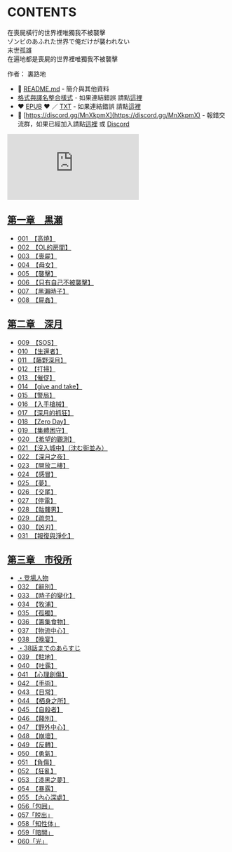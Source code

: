# CONTENTS

在喪屍橫行的世界裡唯獨我不被襲擊  
ゾンビのあふれた世界で俺だけが襲われない  
末世孤雄  
在遍地都是喪屍的世界裡唯獨我不被襲擊  

作者： 裏路地  



- :closed_book: [README.md](README.md) - 簡介與其他資料
- [格式與譯名整合樣式](https://github.com/bluelovers/node-novel/blob/master/lib/locales/%E5%9C%A8%E5%96%AA%E5%B1%8D%E6%A9%AB%E8%A1%8C%E7%9A%84%E4%B8%96%E7%95%8C%E8%A3%A1%E5%94%AF%E7%8D%A8%E6%88%91%E4%B8%8D%E8%A2%AB%E8%A5%B2%E6%93%8A.ts) - 如果連結錯誤 請點[這裡](https://github.com/bluelovers/node-novel/blob/master/lib/locales/)
-  :heart: [EPUB](https://gitlab.com/demonovel/epub-txt/blob/master/h/%E5%9C%A8%E5%96%AA%E5%B1%8D%E6%A9%AB%E8%A1%8C%E7%9A%84%E4%B8%96%E7%95%8C%E8%A3%A1%E5%94%AF%E7%8D%A8%E6%88%91%E4%B8%8D%E8%A2%AB%E8%A5%B2%E6%93%8A.epub) :heart:  ／ [TXT](https://gitlab.com/demonovel/epub-txt/blob/master/h/out/%E5%9C%A8%E5%96%AA%E5%B1%8D%E6%A9%AB%E8%A1%8C%E7%9A%84%E4%B8%96%E7%95%8C%E8%A3%A1%E5%94%AF%E7%8D%A8%E6%88%91%E4%B8%8D%E8%A2%AB%E8%A5%B2%E6%93%8A.out.txt) - 如果連結錯誤 請點[這裡](https://gitlab.com/demonovel/epub-txt/blob/master/h/)
- :mega: [https://discord.gg/MnXkpmX](https://discord.gg/MnXkpmX) - 報錯交流群，如果已經加入請點[這裡](https://discordapp.com/channels/467794087769014273/467794088285175809) 或 [Discord](https://discordapp.com/channels/@me)


![導航目錄](https://chart.apis.google.com/chart?cht=qr&chs=150x150&chl=https://gitlab.com/novel-group/txt-source/blob/master/h/在喪屍橫行的世界裡唯獨我不被襲擊/導航目錄.md "導航目錄")




## [第一章　黒瀬](00000_%E7%AC%AC%E4%B8%80%E7%AB%A0%E3%80%80%E9%BB%92%E7%80%AC)

- [001　【高燒】](00000_%E7%AC%AC%E4%B8%80%E7%AB%A0%E3%80%80%E9%BB%92%E7%80%AC/00010_001%E3%80%80%E3%80%90%E9%AB%98%E7%87%92%E3%80%91.txt)
- [002　【OL的房間】](00000_%E7%AC%AC%E4%B8%80%E7%AB%A0%E3%80%80%E9%BB%92%E7%80%AC/00020_002%E3%80%80%E3%80%90OL%E7%9A%84%E6%88%BF%E9%96%93%E3%80%91.txt)
- [003　【喪屍】](00000_%E7%AC%AC%E4%B8%80%E7%AB%A0%E3%80%80%E9%BB%92%E7%80%AC/00030_003%E3%80%80%E3%80%90%E5%96%AA%E5%B1%8D%E3%80%91.txt)
- [004　【母女】](00000_%E7%AC%AC%E4%B8%80%E7%AB%A0%E3%80%80%E9%BB%92%E7%80%AC/00040_004%E3%80%80%E3%80%90%E6%AF%8D%E5%A5%B3%E3%80%91.txt)
- [005　【襲擊】](00000_%E7%AC%AC%E4%B8%80%E7%AB%A0%E3%80%80%E9%BB%92%E7%80%AC/00050_005%E3%80%80%E3%80%90%E8%A5%B2%E6%93%8A%E3%80%91.txt)
- [006　【只有自己不被襲擊】](00000_%E7%AC%AC%E4%B8%80%E7%AB%A0%E3%80%80%E9%BB%92%E7%80%AC/00060_006%E3%80%80%E3%80%90%E5%8F%AA%E6%9C%89%E8%87%AA%E5%B7%B1%E4%B8%8D%E8%A2%AB%E8%A5%B2%E6%93%8A%E3%80%91.txt)
- [007　【黑瀨時子】](00000_%E7%AC%AC%E4%B8%80%E7%AB%A0%E3%80%80%E9%BB%92%E7%80%AC/00070_007%E3%80%80%E3%80%90%E9%BB%91%E7%80%A8%E6%99%82%E5%AD%90%E3%80%91.txt)
- [008　【屍姦】](00000_%E7%AC%AC%E4%B8%80%E7%AB%A0%E3%80%80%E9%BB%92%E7%80%AC/00080_008%E3%80%80%E3%80%90%E5%B1%8D%E5%A7%A6%E3%80%91.txt)


## [第二章　深月](00010_%E7%AC%AC%E4%BA%8C%E7%AB%A0%E3%80%80%E6%B7%B1%E6%9C%88)

- [009　【SOS】](00010_%E7%AC%AC%E4%BA%8C%E7%AB%A0%E3%80%80%E6%B7%B1%E6%9C%88/00090_009%E3%80%80%E3%80%90SOS%E3%80%91.txt)
- [010　【生還者】](00010_%E7%AC%AC%E4%BA%8C%E7%AB%A0%E3%80%80%E6%B7%B1%E6%9C%88/00100_010%E3%80%80%E3%80%90%E7%94%9F%E9%82%84%E8%80%85%E3%80%91.txt)
- [011　【藤野深月】](00010_%E7%AC%AC%E4%BA%8C%E7%AB%A0%E3%80%80%E6%B7%B1%E6%9C%88/00110_011%E3%80%80%E3%80%90%E8%97%A4%E9%87%8E%E6%B7%B1%E6%9C%88%E3%80%91.txt)
- [012　【打掃】](00010_%E7%AC%AC%E4%BA%8C%E7%AB%A0%E3%80%80%E6%B7%B1%E6%9C%88/00120_012%E3%80%80%E3%80%90%E6%89%93%E6%8E%83%E3%80%91.txt)
- [013　【催促】](00010_%E7%AC%AC%E4%BA%8C%E7%AB%A0%E3%80%80%E6%B7%B1%E6%9C%88/00130_013%E3%80%80%E3%80%90%E5%82%AC%E4%BF%83%E3%80%91.txt)
- [014　【give and take】](00010_%E7%AC%AC%E4%BA%8C%E7%AB%A0%E3%80%80%E6%B7%B1%E6%9C%88/00140_014%E3%80%80%E3%80%90give%20and%20take%E3%80%91.txt)
- [015　【警局】](00010_%E7%AC%AC%E4%BA%8C%E7%AB%A0%E3%80%80%E6%B7%B1%E6%9C%88/00150_015%E3%80%80%E3%80%90%E8%AD%A6%E5%B1%80%E3%80%91.txt)
- [016　【入手槍械】](00010_%E7%AC%AC%E4%BA%8C%E7%AB%A0%E3%80%80%E6%B7%B1%E6%9C%88/00160_016%E3%80%80%E3%80%90%E5%85%A5%E6%89%8B%E6%A7%8D%E6%A2%B0%E3%80%91.txt)
- [017　【深月的抓狂】](00010_%E7%AC%AC%E4%BA%8C%E7%AB%A0%E3%80%80%E6%B7%B1%E6%9C%88/00170_017%E3%80%80%E3%80%90%E6%B7%B1%E6%9C%88%E7%9A%84%E6%8A%93%E7%8B%82%E3%80%91.txt)
- [018　【Zero Day】](00010_%E7%AC%AC%E4%BA%8C%E7%AB%A0%E3%80%80%E6%B7%B1%E6%9C%88/00180_018%E3%80%80%E3%80%90Zero%20Day%E3%80%91.txt)
- [019　【集體困守】](00010_%E7%AC%AC%E4%BA%8C%E7%AB%A0%E3%80%80%E6%B7%B1%E6%9C%88/00190_019%E3%80%80%E3%80%90%E9%9B%86%E9%AB%94%E5%9B%B0%E5%AE%88%E3%80%91.txt)
- [020　【希望的觀測】](00010_%E7%AC%AC%E4%BA%8C%E7%AB%A0%E3%80%80%E6%B7%B1%E6%9C%88/00200_020%E3%80%80%E3%80%90%E5%B8%8C%E6%9C%9B%E7%9A%84%E8%A7%80%E6%B8%AC%E3%80%91.txt)
- [021　【沒入城中】（沈む街並み）](00010_%E7%AC%AC%E4%BA%8C%E7%AB%A0%E3%80%80%E6%B7%B1%E6%9C%88/00210_021%E3%80%80%E3%80%90%E6%B2%92%E5%85%A5%E5%9F%8E%E4%B8%AD%E3%80%91%EF%BC%88%E6%B2%88%E3%82%80%E8%A1%97%E4%B8%A6%E3%81%BF%EF%BC%89.txt)
- [022　【深月之夜】](00010_%E7%AC%AC%E4%BA%8C%E7%AB%A0%E3%80%80%E6%B7%B1%E6%9C%88/00220_022%E3%80%80%E3%80%90%E6%B7%B1%E6%9C%88%E4%B9%8B%E5%A4%9C%E3%80%91.txt)
- [023　【開放二樓】](00010_%E7%AC%AC%E4%BA%8C%E7%AB%A0%E3%80%80%E6%B7%B1%E6%9C%88/00230_023%E3%80%80%E3%80%90%E9%96%8B%E6%94%BE%E4%BA%8C%E6%A8%93%E3%80%91.txt)
- [024　【感冒】](00010_%E7%AC%AC%E4%BA%8C%E7%AB%A0%E3%80%80%E6%B7%B1%E6%9C%88/00240_024%E3%80%80%E3%80%90%E6%84%9F%E5%86%92%E3%80%91.txt)
- [025　【夢】](00010_%E7%AC%AC%E4%BA%8C%E7%AB%A0%E3%80%80%E6%B7%B1%E6%9C%88/00250_025%E3%80%80%E3%80%90%E5%A4%A2%E3%80%91.txt)
- [026　【交尾】](00010_%E7%AC%AC%E4%BA%8C%E7%AB%A0%E3%80%80%E6%B7%B1%E6%9C%88/00260_026%E3%80%80%E3%80%90%E4%BA%A4%E5%B0%BE%E3%80%91.txt)
- [027　【停電】](00010_%E7%AC%AC%E4%BA%8C%E7%AB%A0%E3%80%80%E6%B7%B1%E6%9C%88/00270_027%E3%80%80%E3%80%90%E5%81%9C%E9%9B%BB%E3%80%91.txt)
- [028　【骷髏男】](00010_%E7%AC%AC%E4%BA%8C%E7%AB%A0%E3%80%80%E6%B7%B1%E6%9C%88/00280_028%E3%80%80%E3%80%90%E9%AA%B7%E9%AB%8F%E7%94%B7%E3%80%91.txt)
- [029　【疏忽】](00010_%E7%AC%AC%E4%BA%8C%E7%AB%A0%E3%80%80%E6%B7%B1%E6%9C%88/00290_029%E3%80%80%E3%80%90%E7%96%8F%E5%BF%BD%E3%80%91.txt)
- [030　【凶刃】](00010_%E7%AC%AC%E4%BA%8C%E7%AB%A0%E3%80%80%E6%B7%B1%E6%9C%88/00300_030%E3%80%80%E3%80%90%E5%87%B6%E5%88%83%E3%80%91.txt)
- [031　【報復與淨化】](00010_%E7%AC%AC%E4%BA%8C%E7%AB%A0%E3%80%80%E6%B7%B1%E6%9C%88/00310_031%E3%80%80%E3%80%90%E5%A0%B1%E5%BE%A9%E8%88%87%E6%B7%A8%E5%8C%96%E3%80%91.txt)


## [第三章　市役所](00020_%E7%AC%AC%E4%B8%89%E7%AB%A0%E3%80%80%E5%B8%82%E5%BD%B9%E6%89%80)

- [・登場人物](00020_%E7%AC%AC%E4%B8%89%E7%AB%A0%E3%80%80%E5%B8%82%E5%BD%B9%E6%89%80/00010_%E3%83%BB%E7%99%BB%E5%A0%B4%E4%BA%BA%E7%89%A9.txt)
- [032　【辭別】](00020_%E7%AC%AC%E4%B8%89%E7%AB%A0%E3%80%80%E5%B8%82%E5%BD%B9%E6%89%80/00320_032%E3%80%80%E3%80%90%E8%BE%AD%E5%88%A5%E3%80%91.txt)
- [033　【時子的變化】](00020_%E7%AC%AC%E4%B8%89%E7%AB%A0%E3%80%80%E5%B8%82%E5%BD%B9%E6%89%80/00330_033%E3%80%80%E3%80%90%E6%99%82%E5%AD%90%E7%9A%84%E8%AE%8A%E5%8C%96%E3%80%91.txt)
- [034　【牧浦】](00020_%E7%AC%AC%E4%B8%89%E7%AB%A0%E3%80%80%E5%B8%82%E5%BD%B9%E6%89%80/00340_034%E3%80%80%E3%80%90%E7%89%A7%E6%B5%A6%E3%80%91.txt)
- [035　【孤獨】](00020_%E7%AC%AC%E4%B8%89%E7%AB%A0%E3%80%80%E5%B8%82%E5%BD%B9%E6%89%80/00350_035%E3%80%80%E3%80%90%E5%AD%A4%E7%8D%A8%E3%80%91.txt)
- [036　【籌集食物】](00020_%E7%AC%AC%E4%B8%89%E7%AB%A0%E3%80%80%E5%B8%82%E5%BD%B9%E6%89%80/00360_036%E3%80%80%E3%80%90%E7%B1%8C%E9%9B%86%E9%A3%9F%E7%89%A9%E3%80%91.txt)
- [037　【物流中心】](00020_%E7%AC%AC%E4%B8%89%E7%AB%A0%E3%80%80%E5%B8%82%E5%BD%B9%E6%89%80/00370_037%E3%80%80%E3%80%90%E7%89%A9%E6%B5%81%E4%B8%AD%E5%BF%83%E3%80%91.txt)
- [038　【晚宴】](00020_%E7%AC%AC%E4%B8%89%E7%AB%A0%E3%80%80%E5%B8%82%E5%BD%B9%E6%89%80/00380_038%E3%80%80%E3%80%90%E6%99%9A%E5%AE%B4%E3%80%91.txt)
- [・38話までのあらすじ](00020_%E7%AC%AC%E4%B8%89%E7%AB%A0%E3%80%80%E5%B8%82%E5%BD%B9%E6%89%80/00385_%E3%83%BB38%E8%A9%B1%E3%81%BE%E3%81%A7%E3%81%AE%E3%81%82%E3%82%89%E3%81%99%E3%81%98.txt)
- [039　【駐地】](00020_%E7%AC%AC%E4%B8%89%E7%AB%A0%E3%80%80%E5%B8%82%E5%BD%B9%E6%89%80/00390_039%E3%80%80%E3%80%90%E9%A7%90%E5%9C%B0%E3%80%91.txt)
- [040　【吐露】](00020_%E7%AC%AC%E4%B8%89%E7%AB%A0%E3%80%80%E5%B8%82%E5%BD%B9%E6%89%80/00400_040%E3%80%80%E3%80%90%E5%90%90%E9%9C%B2%E3%80%91.txt)
- [041　【心理創傷】](00020_%E7%AC%AC%E4%B8%89%E7%AB%A0%E3%80%80%E5%B8%82%E5%BD%B9%E6%89%80/00410_041%E3%80%80%E3%80%90%E5%BF%83%E7%90%86%E5%89%B5%E5%82%B7%E3%80%91.txt)
- [042　【手術】](00020_%E7%AC%AC%E4%B8%89%E7%AB%A0%E3%80%80%E5%B8%82%E5%BD%B9%E6%89%80/00420_042%E3%80%80%E3%80%90%E6%89%8B%E8%A1%93%E3%80%91.txt)
- [043　【日常】](00020_%E7%AC%AC%E4%B8%89%E7%AB%A0%E3%80%80%E5%B8%82%E5%BD%B9%E6%89%80/00430_043%E3%80%80%E3%80%90%E6%97%A5%E5%B8%B8%E3%80%91.txt)
- [044　【栖身之所】](00020_%E7%AC%AC%E4%B8%89%E7%AB%A0%E3%80%80%E5%B8%82%E5%BD%B9%E6%89%80/00440_044%E3%80%80%E3%80%90%E6%A0%96%E8%BA%AB%E4%B9%8B%E6%89%80%E3%80%91.txt)
- [045　【自殺者】](00020_%E7%AC%AC%E4%B8%89%E7%AB%A0%E3%80%80%E5%B8%82%E5%BD%B9%E6%89%80/00450_045%E3%80%80%E3%80%90%E8%87%AA%E6%AE%BA%E8%80%85%E3%80%91.txt)
- [046　【餞別】](00020_%E7%AC%AC%E4%B8%89%E7%AB%A0%E3%80%80%E5%B8%82%E5%BD%B9%E6%89%80/00460_046%E3%80%80%E3%80%90%E9%A4%9E%E5%88%A5%E3%80%91.txt)
- [047　【野外中心】](00020_%E7%AC%AC%E4%B8%89%E7%AB%A0%E3%80%80%E5%B8%82%E5%BD%B9%E6%89%80/00470_047%E3%80%80%E3%80%90%E9%87%8E%E5%A4%96%E4%B8%AD%E5%BF%83%E3%80%91.txt)
- [048　【崩壞】](00020_%E7%AC%AC%E4%B8%89%E7%AB%A0%E3%80%80%E5%B8%82%E5%BD%B9%E6%89%80/00480_048%E3%80%80%E3%80%90%E5%B4%A9%E5%A3%9E%E3%80%91.txt)
- [049　【反轉】](00020_%E7%AC%AC%E4%B8%89%E7%AB%A0%E3%80%80%E5%B8%82%E5%BD%B9%E6%89%80/00490_049%E3%80%80%E3%80%90%E5%8F%8D%E8%BD%89%E3%80%91.txt)
- [050　【勇氣】](00020_%E7%AC%AC%E4%B8%89%E7%AB%A0%E3%80%80%E5%B8%82%E5%BD%B9%E6%89%80/00500_050%E3%80%80%E3%80%90%E5%8B%87%E6%B0%A3%E3%80%91.txt)
- [051　【負傷】](00020_%E7%AC%AC%E4%B8%89%E7%AB%A0%E3%80%80%E5%B8%82%E5%BD%B9%E6%89%80/00510_051%E3%80%80%E3%80%90%E8%B2%A0%E5%82%B7%E3%80%91.txt)
- [052　【狂亂】](00020_%E7%AC%AC%E4%B8%89%E7%AB%A0%E3%80%80%E5%B8%82%E5%BD%B9%E6%89%80/00520_052%E3%80%80%E3%80%90%E7%8B%82%E4%BA%82%E3%80%91.txt)
- [053　【漆黑之夢】](00020_%E7%AC%AC%E4%B8%89%E7%AB%A0%E3%80%80%E5%B8%82%E5%BD%B9%E6%89%80/00530_053%E3%80%80%E3%80%90%E6%BC%86%E9%BB%91%E4%B9%8B%E5%A4%A2%E3%80%91.txt)
- [054　【暴露】](00020_%E7%AC%AC%E4%B8%89%E7%AB%A0%E3%80%80%E5%B8%82%E5%BD%B9%E6%89%80/00540_054%E3%80%80%E3%80%90%E6%9A%B4%E9%9C%B2%E3%80%91.txt)
- [055　【內心深處】](00020_%E7%AC%AC%E4%B8%89%E7%AB%A0%E3%80%80%E5%B8%82%E5%BD%B9%E6%89%80/00550_055%E3%80%80%E3%80%90%E5%85%A7%E5%BF%83%E6%B7%B1%E8%99%95%E3%80%91.txt)
- [056「包囲」](00020_%E7%AC%AC%E4%B8%89%E7%AB%A0%E3%80%80%E5%B8%82%E5%BD%B9%E6%89%80/00560_056%E3%80%8C%E5%8C%85%E5%9B%B2%E3%80%8D.txt)
- [057「脱出」](00020_%E7%AC%AC%E4%B8%89%E7%AB%A0%E3%80%80%E5%B8%82%E5%BD%B9%E6%89%80/00570_057%E3%80%8C%E8%84%B1%E5%87%BA%E3%80%8D.txt)
- [058「知性体」](00020_%E7%AC%AC%E4%B8%89%E7%AB%A0%E3%80%80%E5%B8%82%E5%BD%B9%E6%89%80/00580_058%E3%80%8C%E7%9F%A5%E6%80%A7%E4%BD%93%E3%80%8D.txt)
- [059「暗闇」](00020_%E7%AC%AC%E4%B8%89%E7%AB%A0%E3%80%80%E5%B8%82%E5%BD%B9%E6%89%80/00590_059%E3%80%8C%E6%9A%97%E9%97%87%E3%80%8D.txt)
- [060「光」](00020_%E7%AC%AC%E4%B8%89%E7%AB%A0%E3%80%80%E5%B8%82%E5%BD%B9%E6%89%80/00600_060%E3%80%8C%E5%85%89%E3%80%8D.txt)

